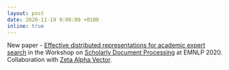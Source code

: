 ```yaml
---
layout: post
date: 2020-11-19 9:00:00 +0100
inline: true
---
```


New paper - [Effective distributed representations for academic expert search](https://www.aclweb.org/anthology/2020.sdp-1.7) in the Workshop on [Scholarly Document Processing](https://ornlcda.github.io/SDProc/index.html) at EMNLP 2020. Collaboration with [Zeta Alpha Vector](https://www.zeta-alpha.com). 
